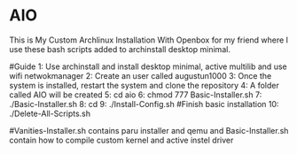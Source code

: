 # AIO
This is My Custom Archlinux Installation With Openbox for my friend
where I use these bash scripts added to archinstall desktop minimal.

#Guide
1: Use archinstall and install desktop minimal, active multilib and use wifi netwokmanager
2: Create an user called augustun1000
3: Once the system is installed, restart the system and clone the repository
4: A folder called AIO will be created
5: cd aio
6: chmod 777 Basic-Installer.sh
7: ./Basic-Installer.sh
8: cd
9: ./Install-Config.sh
#Finish basic installation
10: ./Delete-All-Scripts.sh

#Vanities-Installer.sh contains paru installer and qemu and Basic-Installer.sh contain how to compile custom kernel and active instel driver
 
